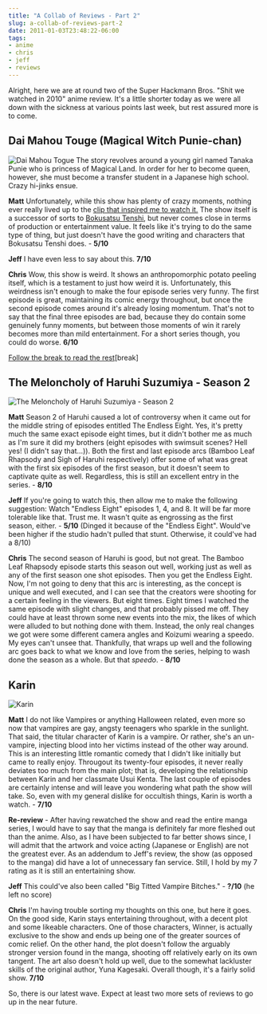 ```yaml
---
title: "A Collab of Reviews - Part 2"
slug: a-collab-of-reviews-part-2
date: 2011-01-03T23:48:22-06:00
tags:
- anime
- chris
- jeff
- reviews
---
```

Alright, here we are at round two of the Super Hackmann Bros. "Shit we watched in 2010" anime review. It's a little shorter today as we were all down with the sickness at various points last week, but rest assured more is to come.

## Dai Mahou Touge (Magical Witch Punie-chan)
![](http://images.dxprog.com/blog/reviews10_punie.jpg "Dai Mahou Togue")
The story revolves around a young girl named Tanaka Punie who is princess of Magical Land. In order for her to become queen, however, she must become a transfer student in a Japanese high school. Crazy hi-jinks ensue.

**Matt**
Unfortunately, while this show has plenty of crazy moments, nothing ever really lived up to the [clip that inspired me to watch it.](http://www.youtube.com/watch?v=F4i-F0gwwzs&feature=related) The show itself is a successor of sorts to [Bokusatsu Tenshi](http://dxprog.com/entry/two-years-of-anime-part-1/), but never comes close in terms of production or entertainment value. It feels like it's trying to do the same type of thing, but just doesn't have the good writing and characters that Bokusatsu Tenshi does. - **5/10**

**Jeff**
I have even less to say about this. **7/10**

**Chris**
Wow, this show is weird.  It shows an anthropomorphic potato peeling itself, which is a testament to just how weird it is.  Unfortunately, this weirdness isn't enough to make the four episode series very funny.
The first episode is great, maintaining its comic energy throughout, but once the second episode comes around it's already losing momentum.  That's not to say that the final three episodes are bad, because they do contain some genuinely funny moments, but between those moments of win it rarely becomes more than mild entertainment.
For a short series though, you could do worse. **6/10**

[Follow the break to read the rest](http://dxprog.com/entry/a-collab-of-reviews-part-2)[break]

## The Meloncholy of Haruhi Suzumiya - Season 2
![](http://images.dxprog.com/blog/reviews10_haruhi.jpg "The Meloncholy of Haruhi Suzumiya - Season 2")

**Matt**
Season 2 of Haruhi caused a lot of controversy when it came out for the middle string of episodes entitled The Endless Eight. Yes, it's pretty much the same exact episode eight times, but it didn't bother me as much as I'm sure it did my brothers (eight episodes with swimsuit scenes? Hell yes! (I didn't say that…)). Both the first and last episode arcs (Bamboo Leaf Rhapsody and Sigh of Haruhi respectively) offer some of what was great with the first six episodes of the first season, but it doesn't seem to captivate quite as well. Regardless, this is still an excellent entry in the series. - **8/10**

**Jeff**
If you're going to watch this, then allow me to make the following suggestion: Watch "Endless Eight" episodes 1, 4, and 8. It will be far more tolerable like that. Trust me. It wasn't quite as engrossing as the first season, either. - **5/10** (Dinged it because of the "Endless Eight". Would've been higher if the studio hadn't pulled that stunt. Otherwise, it could've had a 8/10)

**Chris**
The second season of Haruhi is good, but not great.
The Bamboo Leaf Rhapsody episode starts this season out well, working just as well as any of the first season one shot episodes.  Then you get the Endless Eight.
Now, I'm not going to deny that this arc is interesting, as the concept is unique and well executed, and I can see that the creators were shooting for a certain feeling in the viewers.
But eight times.  Eight times I watched the same episode with slight changes, and that probably pissed me off.  They could have at least thrown some new events into the mix, the likes of which were alluded to but nothing done with them.  Instead, the only real changes we got were some different camera angles and Koizumi wearing a speedo.  My eyes can't unsee that.
Thankfully, that wraps up well and the following arc goes back to what we know and love from the series, helping to wash done the season as a whole.
But that _speedo_. - **8/10**

## Karin
![](http://images.dxprog.com/blog/reviews09_karin.jpg "Karin")

**Matt**
I do not like Vampires or anything Halloween related, even more so now that vampires are gay, angsty teenagers who sparkle in the sunlight. That said, the titular character of Karin is a vampire. Or rather, she's an un-vampire, injecting blood into her victims instead of the other way around. This is an interesting little romantic comedy that I didn't like initially but came to really enjoy. Througout its twenty-four episodes, it never really deviates too much from the main plot; that is, developing the relationship between Karin and her classmate Usui Kenta. The last couple of episodes are certainly intense and will leave you wondering what path the show will take. So, even with my general dislike for occultish things, Karin is worth a watch. - **7/10**

**Re-review** - After having rewatched the show and read the entire manga series, I would have to say that the manga is definitely far more fleshed out than the anime. Also, as I have been subjected to far better shows since, I will admit that the artwork and voice acting (Japanese or English) are not the greatest ever. As an addendum to Jeff's review, the show (as opposed to the manga) did have a lot of unnecessary fan service. Still, I hold by my 7 rating as it is still an entertaining show.

**Jeff**
This could've also been called "Big Titted Vampire Bitches." - **?/10** (he left no score)

**Chris**
I'm having trouble sorting my thoughts on this one, but here it goes.
On the good side, Karin stays entertaining throughout, with a decent plot and some likeable characters.  One of those characters, Winner, is actually exclusive to the show and ends up being one of the greater sources of comic relief.
On the other hand, the plot doesn't follow the arguably stronger version found in the manga, shooting off relatively early on its own tangent. The art also doesn't hold up well, due to the somewhat lackluster skills of the original author, Yuna Kagesaki.
Overall though, it's a fairly solid show. **7/10**

So, there is our latest wave. Expect at least two more sets of reviews to go up in the near future.
